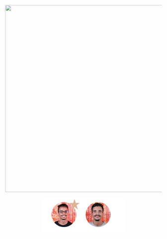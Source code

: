 <p align="center" >
<img src ="https://github.com/Hamaarour/minishell/blob/main/pictures/Demo.png"  width='900px' height='600px'>
</p>
<p align="center">
<img src ="https://github.com/Hamaarour/minishell/blob/main/pictures/team_p.png">
</p>
